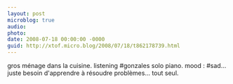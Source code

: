 ```yaml
---
layout: post
microblog: true
audio: 
photo: 
date: 2008-07-18 00:00:00 -0000
guid: http://xtof.micro.blog/2008/07/18/t862178739.html
---
```

gros ménage dans la cuisine. listening #gonzales solo piano. mood : #sad... juste besoin d'apprendre à résoudre problèmes... tout seul.

